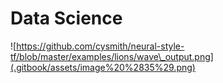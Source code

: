 # Data Science

![https://github.com/cysmith/neural-style-tf/blob/master/examples/lions/wave\_output.png](.gitbook/assets/image%20%2835%29.png)

